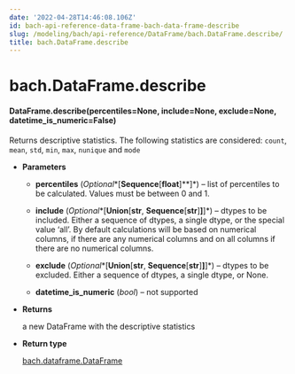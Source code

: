 ```yaml
---
date: '2022-04-28T14:46:08.106Z'
id: bach-api-reference-data-frame-bach-data-frame-describe
slug: /modeling/bach/api-reference/DataFrame/bach.DataFrame.describe/
title: bach.DataFrame.describe
---
```


# bach.DataFrame.describe


#### DataFrame.describe(percentiles=None, include=None, exclude=None, datetime_is_numeric=False)
Returns descriptive statistics.
The following statistics are considered: `count`, `mean`, `std`, `min`, `max`, `nunique` and `mode`


* **Parameters**

    
    * **percentiles** (*Optional**[**Sequence**[**float**]**]*) – list of percentiles to be calculated. Values must be between 0 and 1.


    * **include** (*Optional**[**Union**[**str**, **Sequence**[**str**]**]**]*) – dtypes to be included.
    Either a sequence of dtypes, a single dtype, or the special value ‘all’.
    By default calculations will be based on numerical columns, if there are any
    numerical columns and on all columns if there are no numerical columns.


    * **exclude** (*Optional**[**Union**[**str**, **Sequence**[**str**]**]**]*) – dtypes to be excluded. Either a sequence of dtypes, a single dtype, or None.


    * **datetime_is_numeric** (*bool*) – not supported



* **Returns**

    a new DataFrame with the descriptive statistics



* **Return type**

    [bach.dataframe.DataFrame](bach.DataFrame/#bach.DataFrame)


<!-- !! processed by numpydoc !! -->
